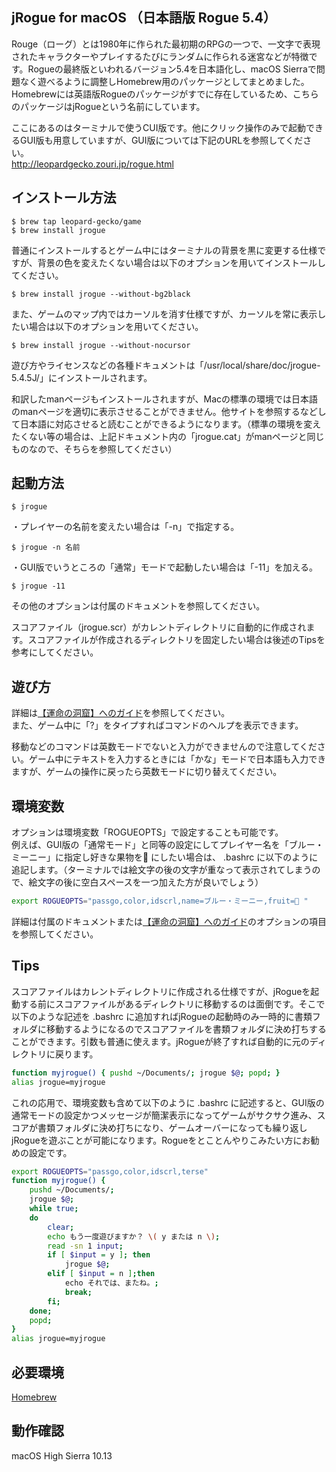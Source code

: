 ## jRogue for macOS （日本語版 Rogue 5.4）
Rouge（ローグ）とは1980年に作られた最初期のRPGの一つで、一文字で表現されたキャラクターやプレイするたびにランダムに作られる迷宮などが特徴です。Rogueの最終版といわれるバージョン5.4を日本語化し、macOS Sierraで問題なく遊べるように調整しHomebrew用のパッケージとしてまとめました。Homebrewには英語版Rogueのパッケージがすでに存在しているため、こちらのパッケージはjRogueという名前にしています。

ここにあるのはターミナルで使うCUI版です。他にクリック操作のみで起動できるGUI版も用意していますが、GUI版については下記のURLを参照してください。  
http://leopardgecko.zouri.jp/rogue.html
## インストール方法
```
$ brew tap leopard-gecko/game
$ brew install jrogue
```
普通にインストールするとゲーム中にはターミナルの背景を黒に変更する仕様ですが、背景の色を変えたくない場合は以下のオプションを用いてインストールしてください。
```
$ brew install jrogue --without-bg2black
```
また、ゲームのマップ内ではカーソルを消す仕様ですが、カーソルを常に表示したい場合は以下のオプションを用いてください。
```
$ brew install jrogue --without-nocursor
```
遊び方やライセンスなどの各種ドキュメントは「/usr/local/share/doc/jrogue-5.4.5J/」にインストールされます。

和訳したmanページもインストールされますが、Macの標準の環境では日本語のmanページを適切に表示させることができません。他サイトを参照するなどして日本語に対応させると読むことができるようになります。（標準の環境を変えたくない等の場合は、上記ドキュメント内の「jrogue.cat」がmanページと同じものなので、そちらを参照してください）
## 起動方法
```
$ jrogue
```
・プレイヤーの名前を変えたい場合は「-n」で指定する。
```
$ jrogue -n 名前
```
・GUI版でいうところの「通常」モードで起動したい場合は「-11」を加える。
```
$ jrogue -11
```
その他のオプションは付属のドキュメントを参照してください。

スコアファイル（jrogue.scr）がカレントディレクトリに自動的に作成されます。スコアファイルが作成されるディレクトリを固定したい場合は後述のTipsを参考にしてください。
## 遊び方
詳細は[【運命の洞窟】へのガイド](https://github.com/leopard-gecko/homebrew-game/blob/master/%E9%81%8B%E5%91%BD%E3%81%AE%E6%B4%9E%E7%AA%9F%E3%81%B8%E3%81%AE%E3%82%AC%E3%82%A4%E3%83%89.md)を参照してください。  
また、ゲーム中に「?」をタイプすればコマンドのヘルプを表示できます。

移動などのコマンドは英数モードでないと入力ができませんので注意してください。ゲーム中にテキストを入力するときには「かな」モードで日本語も入力できますが、ゲームの操作に戻ったら英数モードに切り替えてください。
## 環境変数
オプションは環境変数「ROGUEOPTS」で設定することも可能です。  
例えば、GUI版の「通常モード」と同等の設定にしてプレイヤー名を「ブルー・ミーニー」に指定し好きな果物を🍏 にしたい場合は、 .bashrc に以下のように追記します。（ターミナルでは絵文字の後の文字が重なって表示されてしまうので、絵文字の後に空白スペースを一つ加えた方が良いでしょう）
```sh
export ROGUEOPTS="passgo,color,idscrl,name=ブルー・ミーニー,fruit=🍏 "
```
詳細は付属のドキュメントまたは[【運命の洞窟】へのガイド](https://github.com/leopard-gecko/homebrew-game/blob/master/%E9%81%8B%E5%91%BD%E3%81%AE%E6%B4%9E%E7%AA%9F%E3%81%B8%E3%81%AE%E3%82%AC%E3%82%A4%E3%83%89.md)のオプションの項目を参照してください。  
## Tips
スコアファイルはカレントディレクトリに作成される仕様ですが、jRogueを起動する前にスコアファイルがあるディレクトリに移動するのは面倒です。そこで以下のような記述を .bashrc に追加すればjRogueの起動時のみ一時的に書類フォルダに移動するようになるのでスコアファイルを書類フォルダに決め打ちすることができます。引数も普通に使えます。jRogueが終了すれば自動的に元のディレクトリに戻ります。
```sh
function myjrogue() { pushd ~/Documents/; jrogue $@; popd; }
alias jrogue=myjrogue
```
これの応用で、環境変数も含めて以下のように .bashrc に記述すると、GUI版の通常モードの設定かつメッセージが簡潔表示になってゲームがサクサク進み、スコアが書類フォルダに決め打ちになり、ゲームオーバーになっても繰り返しjRogueを遊ぶことが可能になります。Rogueをとことんやりこみたい方にお勧めの設定です。
```sh
export ROGUEOPTS="passgo,color,idscrl,terse"
function myjrogue() {
    pushd ~/Documents/;
    jrogue $@;
    while true;
    do
        clear;
        echo もう一度遊びますか？ \( y または n \);
        read -sn 1 input;
        if [ $input = y ]; then
            jrogue $@;
        elif [ $input = n ];then
            echo それでは、またね。;
            break;
        fi;
    done;
    popd;
}
alias jrogue=myjrogue
```

## 必要環境
[Homebrew](http://brew.sh/index_ja.html)
## 動作確認
macOS High Sierra 10.13

